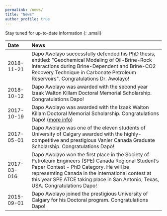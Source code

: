 ```yaml
---
permalink: /news/
title: "News"
author_profile: true
---
```

Stay tuned for up-to-date information
{: .small}

|Date|News|
|:-        |:-|
|2018-11-21|Dapo Awolayo successfully defended his PhD thesis, entitled: "Geochemical Modeling of Oil-Brine-Rock Interactions during Brine-Dependent and Brine-CO2 Recovery Technique in Carbonate Petroleum Reservoirs". Congratulations Dr. Awolayo!|
|2018-10-12|Dapo Awolayo was awarded with the second year Izaak Walton Killam Doctoral Memorial Scholarship. Congratulations Dapo!|
|2017-10-19|Dapo Awolayo was awarded with the Izaak Walton Killam Doctoral Memorial Scholarship. Congratulations Dapo! ([more info](https://ucalgary.ca/news/2017-killam-laureates-celebrated-annual-reception))|
|2017-05-01|Dapo Awolayo was one of the eleven students of University of Calgary awarded with the highly-competitive and prestigious Vanier Canada Graduate Scholarship. Congratulations Dapo!|
|2017-03-016|Dapo Awolayo won the first place in the Society of Petroleum Engineers (SPE) Canada Regional Student’s Paper Contest - PhD Category. He will be represemting Canada in the international contest at this year SPE ATCE taking place in San Antonio, Texas, USA. Congratulations Dapo!|
|2015-09-01|Dapo Awolayo joined the prestigious University of Calgary for his Doctoral program. Congratulations Dapo!|
